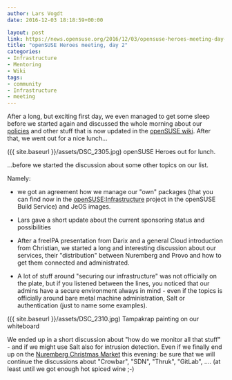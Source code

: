 ```yaml
---
author: Lars Vogdt
date: 2016-12-03 18:18:59+00:00

layout: post
link: https://news.opensuse.org/2016/12/03/opensuse-heroes-meeting-day-2/
title: "openSUSE Heroes meeting, day 2"
categories:
- Infrastructure
- Mentoring
- Wiki
tags:
- community
- Infrastructure
- meeting
---
```

After a long, but exciting first day, we even managed to get some sleep before we started again and discussed the whole morning about our [policies](https://en.opensuse.org/openSUSE:Infrastructure_policy) and other stuff that is now updated in the [openSUSE wiki](https://en.opensuse.org/openSUSE:Heroes). After that, we went out for a nice lunch...

({{ site.baseurl }}/assets/DSC_2305.jpg) openSUSE Heroes out for lunch.

...before we started the discussion about some other topics on our list.

<!-- more -->

Namely:



 	
  * we got an agreement how we manage our "own" packages (that you can find now in the [openSUSE:Infrastructure](https://build.opensuse.org/project/show/openSUSE:infrastructure) project in the openSUSE Build Service) and JeOS images.

 	
  * Lars gave a short update about the current sponsoring status and possibilities

 	
  * After a freeIPA presentation from Darix and a general Cloud introduction from Christian, we started a long and interesting discussion about our services, their "distribution" between Nuremberg and Provo and how to get them connected and administrated.

 	
  * A lot of stuff around "securing our infrastructure" was not officially on the plate, but if you listened between the lines, you noticed that our admins have a secure environment always in mind - even if the topics is officially around bare metal machine administration, Salt or authentication (just to name some examples).

({{ site.baseurl }}/assets/DSC_2310.jpg) Tampakrap painting on our whiteboard

We ended up in a short discussion about "how do we monitor all that stuff" - and if we might use Salt also for intrusion detection. Even if we finally end up on the [Nuremberg Christmas Market](http://www.christkindlesmarkt.de/en/) this evening: be sure that we will continue the discussions about "Crowbar", "SDN", "Thruk", "GitLab", .... (at least until we got enough hot spiced wine ;-)

		
